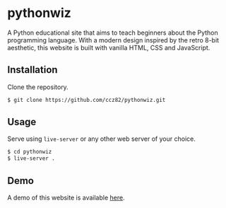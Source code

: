 # pythonwiz

A Python educational site that aims to teach beginners about the Python programming language. With a modern design inspired by the retro 8-bit aesthetic, this website is built with vanilla HTML, CSS and JavaScript.

## Installation
Clone the repository.
```bash
$ git clone https://github.com/ccz82/pythonwiz.git
```

## Usage
Serve using `live-server` or any other web server of your choice.
```bash
$ cd pythonwiz
$ live-server .
```

## Demo
A demo of this website is available [here](https://pythonwiz.pages.dev).
